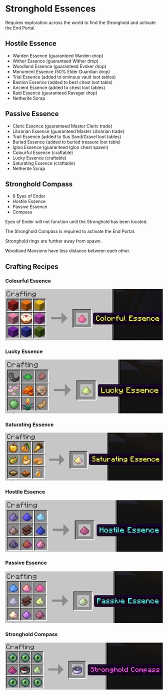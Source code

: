 # Stronghold Essences

Requires exploration across the world to find the Stronghold and activate the End Portal.

## Hostile Essence
- Warden Essence (guaranteed Warden drop)
- Wither Essence (guaranteed Wither drop)
- Woodland Essence (guaranteed Evoker drop)
- Monument Essence (50% Elder Guardian drop)
- Trial Essence (added to ominous vault loot tables)
- Bastion Essence (added to best chest loot table)
- Ancient Essence (added to chest loot tables)
- Raid Essence (guaranteed Ravager drop)
- Netherite Scrap

## Passive Essence
- Cleric Essence (guaranteed Master Cleric trade)
- Librarian Essence (guaranteed Master Librarian trade)
- Trail Essence (added to Sus Sand/Gravel loot tables)
- Buried Essence (added to buried treasure loot table)
- Igloo Essence (guaranteed Igloo chest spawn)
- Colourful Essence (craftable)
- Lucky Essence (craftable)
- Saturating Essence (craftable)
- Netherite Scrap

## Stronghold Compass
- 6 Eyes of Ender
- Hostile Essence
- Passive Essence
- Compass

Eyes of Ender will not function until the Stronghold has been located.

The Stronghold Compass is required to activate the End Portal.

Stronghold rings are further away from spawn.

Woodland Mansions have less distance between each other.

## Crafting Recipes

### Colourful Essence

![Colourful Essence crafting recipe](./images/colourful_essence.png)

### Lucky Essence

![Lucky Essence crafting recipe](./images/lucky_essence.png)

### Saturating Essence

![Saturating Essence crafting recipe](./images/saturating_essence.png)

### Hostile Essence

![Hostile Essence crafting recipe](./images/hostile_essence.png)

### Passive Essence

![Passive Essence crafting recipe](./images/passive_essence.png)

### Stronghold Compass

![Stronghold Compass crafting recipe](./images/stronghold_compass.png)